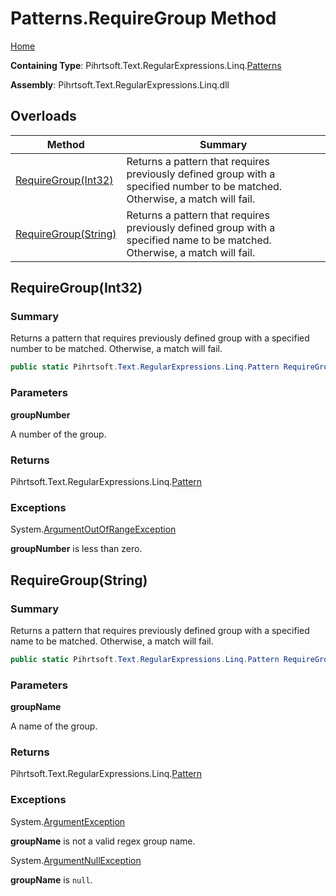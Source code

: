 # Patterns\.RequireGroup Method

[Home](../../../../../../README.md)

**Containing Type**: Pihrtsoft\.Text\.RegularExpressions\.Linq\.[Patterns](../README.md)

**Assembly**: Pihrtsoft\.Text\.RegularExpressions\.Linq\.dll

## Overloads

| Method | Summary |
| ------ | ------- |
| [RequireGroup(Int32)](#Pihrtsoft_Text_RegularExpressions_Linq_Patterns_RequireGroup_System_Int32_) | Returns a pattern that requires previously defined group with a specified number to be matched\. Otherwise, a match will fail\. |
| [RequireGroup(String)](#Pihrtsoft_Text_RegularExpressions_Linq_Patterns_RequireGroup_System_String_) | Returns a pattern that requires previously defined group with a specified name to be matched\. Otherwise, a match will fail\. |

## RequireGroup\(Int32\) <a name="Pihrtsoft_Text_RegularExpressions_Linq_Patterns_RequireGroup_System_Int32_"></a>

### Summary

Returns a pattern that requires previously defined group with a specified number to be matched\. Otherwise, a match will fail\.

```csharp
public static Pihrtsoft.Text.RegularExpressions.Linq.Pattern RequireGroup(int groupNumber)
```

### Parameters

**groupNumber**

A number of the group\.

### Returns

Pihrtsoft\.Text\.RegularExpressions\.Linq\.[Pattern](../../Pattern/README.md)

### Exceptions

System\.[ArgumentOutOfRangeException](https://docs.microsoft.com/en-us/dotnet/api/system.argumentoutofrangeexception)

**groupNumber** is less than zero\.

## RequireGroup\(String\) <a name="Pihrtsoft_Text_RegularExpressions_Linq_Patterns_RequireGroup_System_String_"></a>

### Summary

Returns a pattern that requires previously defined group with a specified name to be matched\. Otherwise, a match will fail\.

```csharp
public static Pihrtsoft.Text.RegularExpressions.Linq.Pattern RequireGroup(string groupName)
```

### Parameters

**groupName**

A name of the group\.

### Returns

Pihrtsoft\.Text\.RegularExpressions\.Linq\.[Pattern](../../Pattern/README.md)

### Exceptions

System\.[ArgumentException](https://docs.microsoft.com/en-us/dotnet/api/system.argumentexception)

**groupName** is not a valid regex group name\.

System\.[ArgumentNullException](https://docs.microsoft.com/en-us/dotnet/api/system.argumentnullexception)

**groupName** is `null`\.

